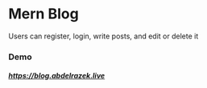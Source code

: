 # Mern Blog

Users can register, login, write posts, and edit or delete it

### Demo

##### https://blog.abdelrazek.live


